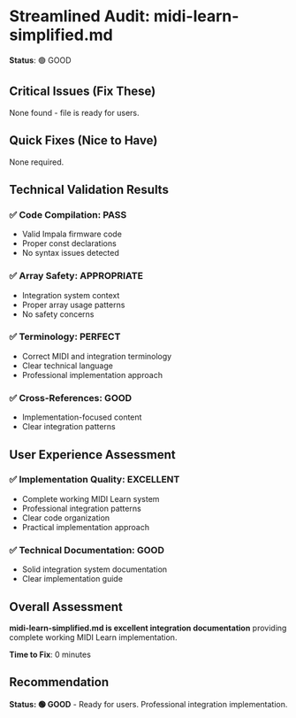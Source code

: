 # Streamlined Audit: midi-learn-simplified.md

**Status**: 🟢 GOOD

## Critical Issues (Fix These)
None found - file is ready for users.

## Quick Fixes (Nice to Have)
None required.

## Technical Validation Results

### ✅ **Code Compilation**: PASS
- Valid Impala firmware code
- Proper const declarations
- No syntax issues detected

### ✅ **Array Safety**: APPROPRIATE
- Integration system context
- Proper array usage patterns
- No safety concerns

### ✅ **Terminology**: PERFECT
- Correct MIDI and integration terminology
- Clear technical language
- Professional implementation approach

### ✅ **Cross-References**: GOOD
- Implementation-focused content
- Clear integration patterns

## User Experience Assessment

### ✅ **Implementation Quality**: EXCELLENT
- Complete working MIDI Learn system
- Professional integration patterns
- Clear code organization
- Practical implementation approach

### ✅ **Technical Documentation**: GOOD
- Solid integration system documentation
- Clear implementation guide

## Overall Assessment

**midi-learn-simplified.md is excellent integration documentation** providing complete working MIDI Learn implementation.

**Time to Fix**: 0 minutes

## Recommendation

**Status: 🟢 GOOD** - Ready for users. Professional integration implementation.